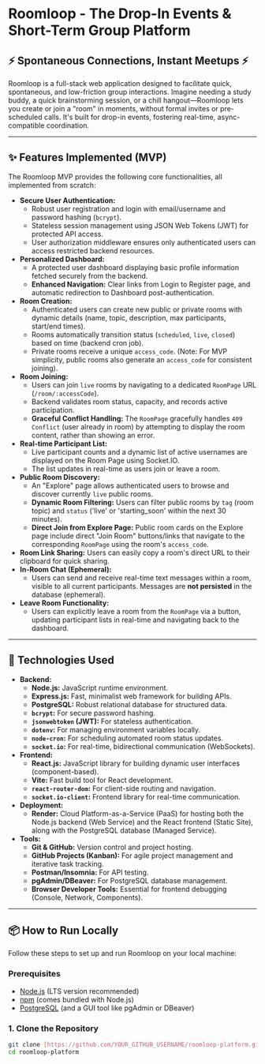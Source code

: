 # Roomloop - The Drop-In Events & Short-Term Group Platform

## ⚡ Spontaneous Connections, Instant Meetups ⚡

Roomloop is a full-stack web application designed to facilitate quick, spontaneous, and low-friction group interactions. Imagine needing a study buddy, a quick brainstorming session, or a chill hangout—Roomloop lets you create or join a "room" in moments, without formal invites or pre-scheduled calls. It's built for drop-in events, fostering real-time, async-compatible coordination.

---

## ✨ Features Implemented (MVP)

The Roomloop MVP provides the following core functionalities, all implemented from scratch:

* **Secure User Authentication:**
    * Robust user registration and login with email/username and password hashing (`bcrypt`).
    * Stateless session management using JSON Web Tokens (JWT) for protected API access.
    * User authorization middleware ensures only authenticated users can access restricted backend resources.
* **Personalized Dashboard:**
    * A protected user dashboard displaying basic profile information fetched securely from the backend.
    * **Enhanced Navigation:** Clear links from Login to Register page, and automatic redirection to Dashboard post-authentication.
* **Room Creation:**
    * Authenticated users can create new public or private rooms with dynamic details (name, topic, description, max participants, start/end times).
    * Rooms automatically transition status (`scheduled`, `live`, `closed`) based on time (backend cron job).
    * Private rooms receive a unique `access_code`. (Note: For MVP simplicity, public rooms also generate an `access_code` for consistent joining).
* **Room Joining:**
    * Users can join `live` rooms by navigating to a dedicated `RoomPage` URL (`/room/:accessCode`).
    * Backend validates room status, capacity, and records active participation.
    * **Graceful Conflict Handling:** The `RoomPage` gracefully handles `409 Conflict` (user already in room) by attempting to display the room content, rather than showing an error.
* **Real-time Participant List:**
    * Live participant counts and a dynamic list of active usernames are displayed on the Room Page using Socket.IO.
    * The list updates in real-time as users join or leave a room.
* **Public Room Discovery:**
    * An "Explore" page allows authenticated users to browse and discover currently `live` public rooms.
    * **Dynamic Room Filtering:** Users can filter public rooms by `tag` (room topic) and `status` ('live' or 'starting_soon' within the next 30 minutes).
    * **Direct Join from Explore Page:** Public room cards on the Explore page include direct "Join Room" buttons/links that navigate to the corresponding `RoomPage` using the room's `access_code`.
* **Room Link Sharing:** Users can easily copy a room's direct URL to their clipboard for quick sharing.
* **In-Room Chat (Ephemeral):**
    * Users can send and receive real-time text messages within a room, visible to all current participants. Messages are **not persisted** in the database (ephemeral).
* **Leave Room Functionality:**
    * Users can explicitly leave a room from the `RoomPage` via a button, updating participant lists in real-time and navigating back to the dashboard.

---

## 🚀 Technologies Used

* **Backend:**
    * **Node.js:** JavaScript runtime environment.
    * **Express.js:** Fast, minimalist web framework for building APIs.
    * **PostgreSQL:** Robust relational database for structured data.
    * **`bcrypt`:** For secure password hashing.
    * **`jsonwebtoken` (JWT):** For stateless authentication.
    * **`dotenv`:** For managing environment variables locally.
    * **`node-cron`:** For scheduling automated room status updates.
    * **`socket.io`:** For real-time, bidirectional communication (WebSockets).
* **Frontend:**
    * **React.js:** JavaScript library for building dynamic user interfaces (component-based).
    * **Vite:** Fast build tool for React development.
    * **`react-router-dom`:** For client-side routing and navigation.
    * **`socket.io-client`:** Frontend library for real-time communication.
* **Deployment:**
    * **Render:** Cloud Platform-as-a-Service (PaaS) for hosting both the Node.js backend (Web Service) and the React frontend (Static Site), along with the PostgreSQL database (Managed Service).
* **Tools:**
    * **Git & GitHub:** Version control and project hosting.
    * **GitHub Projects (Kanban):** For agile project management and iterative task tracking.
    * **Postman/Insomnia:** For API testing.
    * **pgAdmin/DBeaver:** For PostgreSQL database management.
    * **Browser Developer Tools:** Essential for frontend debugging (Console, Network, Components).

---

## 📦 How to Run Locally

Follow these steps to set up and run Roomloop on your local machine:

### **Prerequisites**
* [Node.js](https://nodejs.org/en/download/) (LTS version recommended)
* [npm](https://www.npmjs.com/get-npm) (comes bundled with Node.js)
* [PostgreSQL](https://www.postgresql.org/download/) (and a GUI tool like pgAdmin or DBeaver)

### **1. Clone the Repository**
```bash
git clone [https://github.com/YOUR_GITHUB_USERNAME/roomloop-platform.git](https://github.com/YOUR_GITHUB_USERNAME/roomloop-platform.git)
cd roomloop-platform

